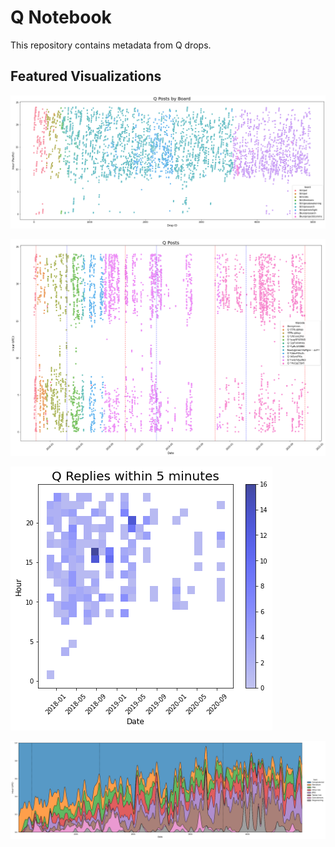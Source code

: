 # Q Notebook

This repository contains metadata from Q drops.

## Featured Visualizations

![Drops across boards](drops.png)


![Drops and Daylight Savings Time changes](dst.png)


![Q drops that are replies, by hour over time](replies.png)


![Topics over time](topics.png)
